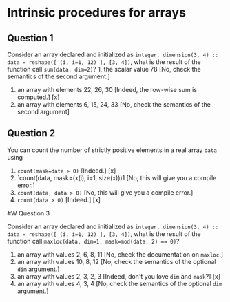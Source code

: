 # Intrinsic procedures for arrays

## Question 1

Consider an array declared and initialized as `integer, dimension(3, 4) :: data = reshape([ (i, i=1, 12) ], [3, 4])`, what is the result of the function call `sum(data, dim=2)`?
1, the scalar value 78 [No, check the semantics of the second argument.]
1. an array with elements 22, 26, 30 [Indeed, the row-wise sum is computed.] [x]
1. an array with elements 6, 15, 24, 33 [No, check the semantics of the second argument]


## Question 2

You can count the number of strictly positive elements in a real array `data` using
1. `count(mask=data > 0)` [Indeed.] [x]
1. `count(data, mask=(x(i), i=1, size(x)))1 [No, this will give you a compile error.]
1. `count(data, data > 0)` [No, this will give you a compile error.]
1. `count(data > 0)` [Indeed.] [x]


#W Question 3

Consider an array declared and initialized as `integer, dimension(3, 4) :: data = reshape([ (i, i=1, 12) ], [3, 4])`, what is the result of the function call `maxloc(data, dim=1, mask=mod(data, 2) == 0)`?
1. an array with values 2, 6, 8, 11 [No, check the documentation on `maxloc`.]
1. an array with values 10, 8, 12 [No, check the semantics of the optional `dim` argument.]
1. an array with values 2, 3, 2, 3 [Indeed, don't you love `dim` and `mask`?] [x]
1. an array with values 4, 3, 4 [No, check the semantics of the optional `dim` argument.]
